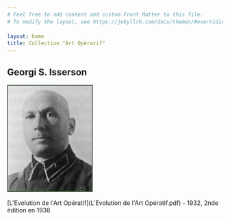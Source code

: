 ```yaml
---
# Feel free to add content and custom Front Matter to this file.
# To modify the layout, see https://jekyllrb.com/docs/themes/#overriding-theme-defaults

layout: home
title: Collection "Art Opératif"
---
```

## Georgi S. Isserson 

![isserson-georgii-samoilovich.jpg](isserson-georgii-samoilovich.jpg) 

[L'Evolution de l'Art Opératif](L'Evolution de l'Art Opératif.pdf) - 1932, 2nde édition en 1936
